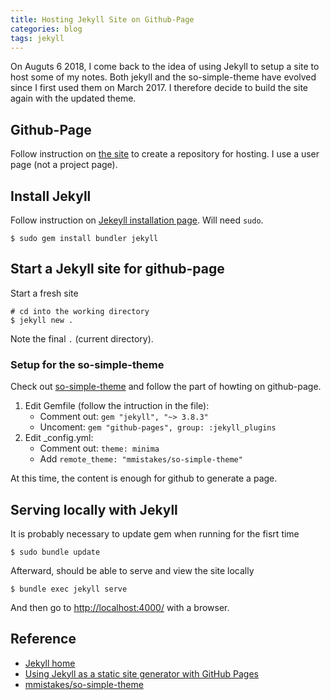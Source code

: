 ```yaml
---
title: Hosting Jekyll Site on Github-Page 
categories: blog
tags: jekyll
---
```


On Auguts 6 2018, I come back to the idea of using Jekyll to setup a site to host some of my notes. Both jekyll and the so-simple-theme have evolved since I first used them on March 2017. I therefore decide to build the site again with the updated theme.


## Github-Page 

Follow instruction on [the site](https://pages.github.com/) to create a repository for hosting. I use a user page (not a project page).

## Install Jekyll

Follow instruction on [Jekeyll installation page](https://jekyllrb.com/docs/installation/). Will need `sudo`.

```console
$ sudo gem install bundler jekyll
```


## Start a Jekyll site for github-page

Start a fresh site
 
```console
# cd into the working directory
$ jekyll new .
```
Note the final `.` (current directory).

### Setup for the so-simple-theme

Check out [so-simple-theme](https://github.com/mmistakes/so-simple-theme) and follow the part of howting on github-page.

1. Edit Gemfile (follow the intruction in the file): 
    * Comment out: `gem "jekyll", "~> 3.8.3"`
    * Uncoment: `gem "github-pages", group: :jekyll_plugins`
2. Edit _config.yml: 
    * Comment out: `theme: minima` 
    * Add `remote_theme: "mmistakes/so-simple-theme"`

At this time, the content is enough for github to generate a page. 


## Serving locally with Jekyll

It is probably necessary to update gem when running for the fisrt time
 
```console 
$ sudo bundle update
```

Afterward, should be able to serve and view the site locally

```console
$ bundle exec jekyll serve
```
And then go to [http://localhost:4000/](http://localhost:4000/) with a browser.

## 




## Reference

* [Jekyll home](https://jekyllrb.com/docs/home/)
* [Using Jekyll as a static site generator with GitHub Pages](https://help.github.com/articles/using-jekyll-as-a-static-site-generator-with-github-pages/)
* [mmistakes/so-simple-theme](https://github.com/mmistakes/so-simple-theme)
